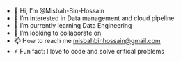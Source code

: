 - 👋 Hi, I’m @Misbah-Bin-Hossain
- 👀 I’m interested in Data management and cloud pipeline
- 🌱 I’m currently learning Data Engineering
- 💞️ I’m looking to collaborate on 
- 📫 How to reach me misbahbinhossain@gmail.com
- ⚡ Fun fact: I love to code and solve critical problems
